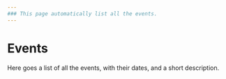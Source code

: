 ```yaml
---
### This page automatically list all the events.
---
```

# Events

Here goes a list of all the events, with their dates, and a short description.

<!-- ### DON'T MAKE CHANGES BELOW THIS LINE! ### -->

<EventsList/>
